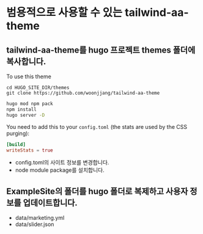 # 범용적으로 사용할 수 있는 tailwind-aa-theme

## tailwind-aa-theme를 hugo 프로젝트 themes 폴더에 복사합니다. 

To use this theme
```shell
cd HUGO_SITE_DIR/themes
git clone https://github.com/woonjjang/tailwind-aa-theme
```


```bash
hugo mod npm pack
npm install
hugo server -D
```

You need to add this to your `config.toml` (the stats are used by the CSS purging):

```toml
[build]
writeStats = true
```

- config.toml의 사이트 정보를 변경합니다. 
- node module package를 설치합니다. 


## ExampleSite의 폴더를 hugo 폴더로 복제하고 사용자 정보를 업데이트합니다. 

- data/marketing.yml
- data/slider.json